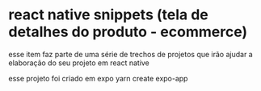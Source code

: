 # react native snippets (tela de detalhes do produto - ecommerce)

esse item faz parte de uma série de trechos de projetos que irão ajudar a elaboração do seu projeto em react native

esse projeto foi criado em expo
yarn create expo-app <nome do projeto>
